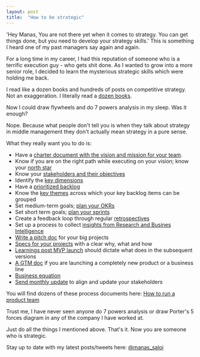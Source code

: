 ```yaml
---
layout: post
title:  "How to be strategic"
---
```


'Hey Manas, You are not there yet when it comes to strategy. You can get things done, but you need to develop your strategy skills.' This is something I heard one of my past managers say again and again.

For a long time in my career, I had this reputation of someone who is a terrific execution guy - who gets shit done. As I wanted to grow into a more senior role, I decided to learn the mysterious strategic skills which were holding me back.

I read like a dozen books and hundreds of posts on competitive strategy. Not an exaggeration. I literally read a [dozen books](https://manassaloi.com/2019/08/27/learn-business-strategy.html).

Now I could draw flywheels and do 7 powers analysis in my sleep. Was it enough?

Nope. Because what people don't tell you is when they talk about strategy in middle management they don't actually mean strategy in a pure sense.

What they really want you to do is:
- Have a [charter document with the vision and mission for your team](https://docs.google.com/document/d/1Ssdq_GLyPFsxITzRfRR6aV3JErB3_VFsBhUmOj_4H0M/edit?usp=sharing).
- Know if you are on the right path while executing on your vision; know your [north star](https://docs.google.com/document/d/1Ssdq_GLyPFsxITzRfRR6aV3JErB3_VFsBhUmOj_4H0M/edit?usp=sharing)
- Know your [stakeholders and their objectives](https://docs.google.com/document/d/1Ssdq_GLyPFsxITzRfRR6aV3JErB3_VFsBhUmOj_4H0M/edit?usp=sharing)
- Identify the [key dimensions](https://docs.google.com/document/d/1Ssdq_GLyPFsxITzRfRR6aV3JErB3_VFsBhUmOj_4H0M/edit?usp=sharing)
- Have a [prioritized backlog](https://docs.google.com/spreadsheets/d/1FbGVvFG4bPkazM-7AJb4Ukjv7X4Ho8oZStT1lJX23sI/edit#gid=192262272)
- Know the [key themes](https://docs.google.com/document/d/1DszNh1PTsSfYaO7o7tiIftSqaLjorrB5RQqptGlwcZ8/edit?usp=sharing) across which your key backlog items can be grouped
- Set medium-term goals; [plan your OKRs](https://docs.google.com/document/d/1kc68s8PD6ImoFwzAxo3Bi3JUk58UIgewggiQ_ckx9Fw/edit?usp=sharing)
- Set short term goals; [plan your sprints](https://manassaloi.com/2020/05/01/running-IPM.html)
- Create a feedback loop through regular [retrospectives](https://manassaloi.com/2020/03/29/retrospectives.html)
- Set up a process to collect [insights from Research and Busines Intelligence](https://manassaloi.com/2020/12/07/research.html)
- [Write a pitch doc](https://docs.google.com/document/d/1ez5NflYwy9DxhAXzg2AA2p0eMLVWg3QgxHatg3Td1zA/edit?usp=sharing) for your big projects
- [Specs for your projects](https://manassaloi.com/2020/01/23/product-spec-twitter-messages.html) with a clear why, what and how
- [Learnings post MVP launch](https://manassaloi.com/2020/12/07/research.html) should dictate what does in the subsequent versions
- [A GTM doc](https://docs.google.com/presentation/d/1M_j0F-IuqgaGfHPfvOh1ssBudpA_Wyp6VoHA46uOr80/mobilepresent?slide=id.ga75a1f0c16_0_1094) if you are launching a completely new product or a business line
- [Business equation](https://docs.google.com/document/d/1PygKV-_ThyWOW95ODefQrwYtQAfGO1yjD4x-8C0O3Uo/edit?usp=sharing)
- [Send monthly update](https://docs.google.com/document/d/1VN5dv78EQwJkm3xhZP765tyXdTqEViVcaPVqB10m1OY/edit?usp=sharing) to align and update your stakeholders

You will find dozens of these process documents here: [How to run a product team](https://manassaloi.com/2020/03/23/running-product-team.html)

Trust me, I have never seen anyone do 7 powers analysis or draw Porter's 5 forces diagram in any of the company I have worked at.

Just do all the things I mentioned above. That's it. Now you are someone who is strategic.

Stay up to date with my latest posts/tweets here: [@manas_saloi](http://twitter.com/manas_saloi)
